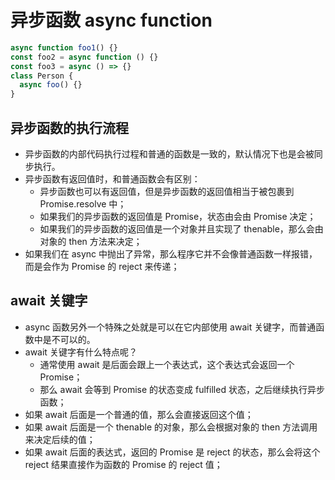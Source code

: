 # 异步函数 async function

```javascript
async function foo1() {}
const foo2 = async function () {}
const foo3 = async () => {}
class Person {
  async foo() {}
}
```

## 异步函数的执行流程

- 异步函数的内部代码执行过程和普通的函数是一致的，默认情况下也是会被同步执行。
- 异步函数有返回值时，和普通函数会有区别：
  - 异步函数也可以有返回值，但是异步函数的返回值相当于被包裹到 Promise.resolve 中；
  - 如果我们的异步函数的返回值是 Promise，状态由会由 Promise 决定；
  - 如果我们的异步函数的返回值是一个对象并且实现了 thenable，那么会由对象的 then 方法来决定；
- 如果我们在 async 中抛出了异常，那么程序它并不会像普通函数一样报错，而是会作为 Promise 的 reject 来传递；

## await 关键字

- async 函数另外一个特殊之处就是可以在它内部使用 await 关键字，而普通函数中是不可以的。
- await 关键字有什么特点呢？
  - 通常使用 await 是后面会跟上一个表达式，这个表达式会返回一个 Promise；
  - 那么 await 会等到 Promise 的状态变成 fulfilled 状态，之后继续执行异步函数；
- 如果 await 后面是一个普通的值，那么会直接返回这个值；
- 如果 await 后面是一个 thenable 的对象，那么会根据对象的 then 方法调用来决定后续的值；
- 如果 await 后面的表达式，返回的 Promise 是 reject 的状态，那么会将这个 reject 结果直接作为函数的 Promise 的 reject 值；
